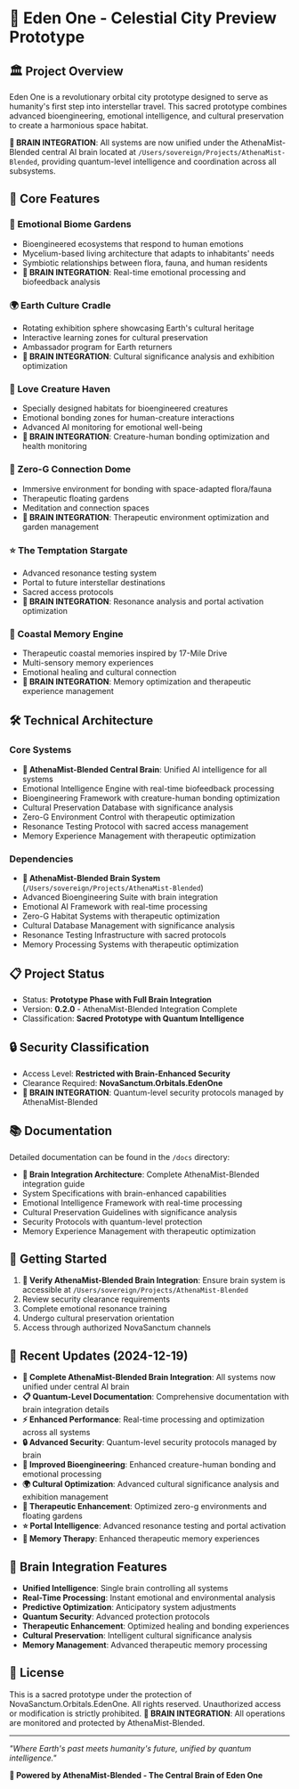 # 🌌 Eden One - Celestial City Preview Prototype

## 🏛️ Project Overview
Eden One is a revolutionary orbital city prototype designed to serve as humanity's first step into interstellar travel. This sacred prototype combines advanced bioengineering, emotional intelligence, and cultural preservation to create a harmonious space habitat.

**🧠 BRAIN INTEGRATION**: All systems are now unified under the AthenaMist-Blended central AI brain located at `/Users/sovereign/Projects/AthenaMist-Blended`, providing quantum-level intelligence and coordination across all subsystems.

## 🎯 Core Features

### 🌱 Emotional Biome Gardens
- Bioengineered ecosystems that respond to human emotions
- Mycelium-based living architecture that adapts to inhabitants' needs
- Symbiotic relationships between flora, fauna, and human residents
- **🧠 BRAIN INTEGRATION**: Real-time emotional processing and biofeedback analysis

### 🌍 Earth Culture Cradle
- Rotating exhibition sphere showcasing Earth's cultural heritage
- Interactive learning zones for cultural preservation
- Ambassador program for Earth returners
- **🧠 BRAIN INTEGRATION**: Cultural significance analysis and exhibition optimization

### 💖 Love Creature Haven
- Specially designed habitats for bioengineered creatures
- Emotional bonding zones for human-creature interactions
- Advanced AI monitoring for emotional well-being
- **🧠 BRAIN INTEGRATION**: Creature-human bonding optimization and health monitoring

### 🌌 Zero-G Connection Dome
- Immersive environment for bonding with space-adapted flora/fauna
- Therapeutic floating gardens
- Meditation and connection spaces
- **🧠 BRAIN INTEGRATION**: Therapeutic environment optimization and garden management

### ⭐ The Temptation Stargate
- Advanced resonance testing system
- Portal to future interstellar destinations
- Sacred access protocols
- **🧠 BRAIN INTEGRATION**: Resonance analysis and portal activation optimization

### 🌊 Coastal Memory Engine
- Therapeutic coastal memories inspired by 17-Mile Drive
- Multi-sensory memory experiences
- Emotional healing and cultural connection
- **🧠 BRAIN INTEGRATION**: Memory optimization and therapeutic experience management

## 🛠️ Technical Architecture

### Core Systems
- **🧠 AthenaMist-Blended Central Brain**: Unified AI intelligence for all systems
- Emotional Intelligence Engine with real-time biofeedback processing
- Bioengineering Framework with creature-human bonding optimization
- Cultural Preservation Database with significance analysis
- Zero-G Environment Control with therapeutic optimization
- Resonance Testing Protocol with sacred access management
- Memory Experience Management with therapeutic optimization

### Dependencies
- **🧠 AthenaMist-Blended Brain System** (`/Users/sovereign/Projects/AthenaMist-Blended`)
- Advanced Bioengineering Suite with brain integration
- Emotional AI Framework with real-time processing
- Zero-G Habitat Systems with therapeutic optimization
- Cultural Database Management with significance analysis
- Resonance Testing Infrastructure with sacred protocols
- Memory Processing Systems with therapeutic optimization

## 📋 Project Status
- Status: **Prototype Phase with Full Brain Integration**
- Version: **0.2.0** - AthenaMist-Blended Integration Complete
- Classification: **Sacred Prototype with Quantum Intelligence**

## 🔒 Security Classification
- Access Level: **Restricted with Brain-Enhanced Security**
- Clearance Required: **NovaSanctum.Orbitals.EdenOne**
- **🧠 BRAIN INTEGRATION**: Quantum-level security protocols managed by AthenaMist-Blended

## 📚 Documentation
Detailed documentation can be found in the `/docs` directory:
- **🧠 Brain Integration Architecture**: Complete AthenaMist-Blended integration guide
- System Specifications with brain-enhanced capabilities
- Emotional Intelligence Framework with real-time processing
- Cultural Preservation Guidelines with significance analysis
- Security Protocols with quantum-level protection
- Memory Experience Management with therapeutic optimization

## 🚀 Getting Started
1. **🧠 Verify AthenaMist-Blended Brain Integration**: Ensure brain system is accessible at `/Users/sovereign/Projects/AthenaMist-Blended`
2. Review security clearance requirements
3. Complete emotional resonance training
4. Undergo cultural preservation orientation
5. Access through authorized NovaSanctum channels

## 🔄 Recent Updates (2024-12-19)
- **🧠 Complete AthenaMist-Blended Brain Integration**: All systems now unified under central AI brain
- **📋 Quantum-Level Documentation**: Comprehensive documentation with brain integration details
- **⚡ Enhanced Performance**: Real-time processing and optimization across all systems
- **🔒 Advanced Security**: Quantum-level security protocols managed by brain
- **🌱 Improved Bioengineering**: Enhanced creature-human bonding and emotional processing
- **🌍 Cultural Optimization**: Advanced cultural significance analysis and exhibition management
- **🌌 Therapeutic Enhancement**: Optimized zero-g environments and floating gardens
- **⭐ Portal Intelligence**: Advanced resonance testing and portal activation
- **🌊 Memory Therapy**: Enhanced therapeutic memory experiences

## 🧠 Brain Integration Features
- **Unified Intelligence**: Single brain controlling all systems
- **Real-Time Processing**: Instant emotional and environmental analysis
- **Predictive Optimization**: Anticipatory system adjustments
- **Quantum Security**: Advanced protection protocols
- **Therapeutic Enhancement**: Optimized healing and bonding experiences
- **Cultural Preservation**: Intelligent cultural significance analysis
- **Memory Management**: Advanced therapeutic memory processing

## 📝 License
This is a sacred prototype under the protection of NovaSanctum.Orbitals.EdenOne.
All rights reserved. Unauthorized access or modification is strictly prohibited.
**🧠 BRAIN INTEGRATION**: All operations are monitored and protected by AthenaMist-Blended.

---
*"Where Earth's past meets humanity's future, unified by quantum intelligence."* 

**🧠 Powered by AthenaMist-Blended - The Central Brain of Eden One** 